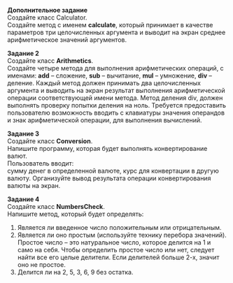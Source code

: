 **Дополнительное задание**
<br>Создайте класс Calculator.
<br>Создайте метод с именем **calculate**, который принимает в качестве параметров три целочисленных
аргумента и выводит на экран среднее арифметическое значений аргументов.

**Задание 2**
<br>Создайте класс **Arithmetics**.
<br>Создайте четыре метода для выполнения арифметических операций, с именами: **add** – сложение, **sub** –
вычитание, **mul** – умножение, **div** – деление. Каждый метод должен принимать два целочисленных
аргумента и выводить на экран результат выполнения арифметической операции соответствующей
имени метода. Метод деления div, должен выполнять проверку попытки деления на ноль.
Требуется предоставить пользователю возможность вводить с клавиатуры значения операндов и знак
арифметической операции, для выполнения вычислений.

**Задание 3**
<br>Создайте класс **Conversion**.
<br>Напишите программу, которая будет выполнять конвертирование валют.
<br>Пользователь вводит:
<br>сумму денег в определенной валюте,
курс для конвертации в другую валюту.
Организуйте вывод результата операции конвертирования валюты на экран.

**Задание 4**
<br>Создайте класс **NumbersCheck**.
<br>Напишите метод, который будет определять:
1) Является ли введенное число положительным или отрицательным.
2) Является ли оно простым (используйте технику перебора значений).
   Простое число – это натуральное число, которое делится на 1 и само на себя. Чтобы определить простое
   число или нет, следует найти все его целые делители. Если делителей больше 2-х, значит оно не простое.
3) Делится ли на 2, 5, 3, 6, 9 без остатка.